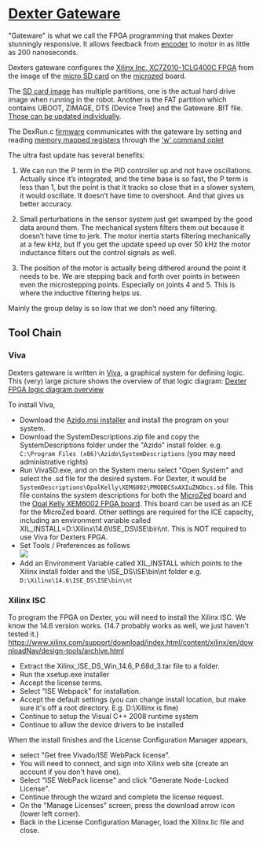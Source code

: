 # [Dexter Gateware](https://github.com/HaddingtonDynamics/Dexter/tree/master/Gateware)

"Gateware" is what we call the FPGA programming that makes Dexter stunningly responsive. It allows feedback from [encoder](Encoders) to motor in as little as 200 nanoseconds. 

Dexters gateware configures the [Xilinx Inc. XC7Z010-1CLG400C FPGA](http://www.xilinx.com/support/documentation/data_sheets/ds190-Zynq-7000-Overview.pdf) from the image of the [micro SD card](SD-Card-Image) on the [microzed](http://zedboard.org/product/microzed) board. 

The [SD card image](SD-Card-Image) has multiple partitions, one is the actual hard drive image when running in the robot. Another is the FAT partition which contains UBOOT, ZIMAGE, DTS (Device Tree) and the Gateware .BIT file. [Those can be updated individually](../blob/master/Gateware/README.md). 

The DexRun.c [firmware](Firmware) communicates with the gateware by setting and reading [memory mapped registers](oplet-write) through the ['w' command oplet](oplet-write)

The ultra fast update has several benefits:
1. We can run the P term in the PID controller up and not have oscillations. Actually since it’s integrated, and the time base is so fast, the P term is less than 1, but the point is that it tracks so close that in a slower system, it would oscillate. It doesn’t have time to overshoot. And that gives us better accuracy.

2. Small perturbations in the sensor system just get swamped by the good data around them. The mechanical system filters them out because it doesn’t have time to jerk. The motor inertia starts filtering mechanically at a few kHz, but If you get the update speed up over 50 kHz the motor inductance filters out the control signals as well.

3. The position of the motor is actually being dithered around the point it needs to be. We are stepping back and forth over points in between even the microstepping points. Especially on joints 4 and 5. This is where the inductive filtering helps us.

Mainly the group delay is so low that we don’t need any filtering.

## Tool Chain

### Viva
Dexters gateware is written in [Viva](https://github.com/vivaimagined/Viva), a graphical system for defining logic. This (very) large picture shows the overview of that logic diagram: [Dexter FPGA logic diagram overview](https://user-images.githubusercontent.com/419392/57746151-be2ea780-7684-11e9-80b5-95490f015973.png)

To install Viva, 
- Download the [Azido.msi installer](https://github.com/vivaimagined/Viva/releases) and install the program on your system. 
- Download the SystemDescriptions.zip file and copy the SystemDescriptions folder under the "Azido" install folder. e.g. `C:\Program Files (x86)\Azido\SystemDescriptions` (you may need administrative rights)
- Run VivaSD.exe, and on the System menu select "Open System" and select the .sd file for the desired system. For Dexter, it would be `SystemDescriptions\OpalKelly\XEM6002\PMODBCSxAXIuZNObcs.sd` file. This file contains the system descriptions for both the [MicroZed](MicroZed) board and the [Opal Kelly XEM6002 FPGA board](https://opalkelly.com/products/xem6002/). This board can be used as an ICE for the MicroZed board. Other settings are required for the ICE capacity, including an environment variable called XIL_INSTALL=D:\Xilinx\14.6\ISE_DS\ISE\bin\nt. This is NOT required to use Viva for Dexters FPGA.
- Set Tools / Preferences as follows<br>![](https://user-images.githubusercontent.com/419392/58519674-779f7980-8169-11e9-9146-c67a6d174f35.png)
- Add an Environment Variable called XIL_INSTALL which points to the Xilinx install folder and the \ISE_DS\ISE\bin\nt folder e.g. `D:\Xilinx\14.6\ISE_DS\ISE\bin\nt`


### Xilinx ISC
To program the FPGA on Dexter, you will need to install the Xilinx ISC. We know the 14.6 version works. (14.7 probably works as well, we just haven't tested it.)<br>
https://www.xilinx.com/support/download/index.html/content/xilinx/en/downloadNav/design-tools/archive.html
- Extract the Xilinx_ISE_DS_Win_14.6_P.68d_3.tar file to a folder.
- Run the xsetup.exe installer
- Accept the license terms.
- Select "ISE Webpack" for installation.
- Accept the default settings (you can change install location, but make sure it's off a root directory. E.g. D:\Xillinx is fine)
- Continue to setup the Visual C++ 2008 runtime system
- Continue to allow the device drivers to be installed

When the install finishes and the License Configuration Manager appears, 
- select "Get free Vivado/ISE WebPack license". 
- You will need to connect, and sign into Xilinx web site (create an account if you don't have one). 
- Select "ISE WebPack license" and click "Generate Node-Locked License". 
- Continue through the wizard and complete the license request. 
- On the "Manage Licenses" screen, press the download arrow icon (lower left corner). 
- Back in the License Configuration Manager, load the Xilinx.lic file and close.

 